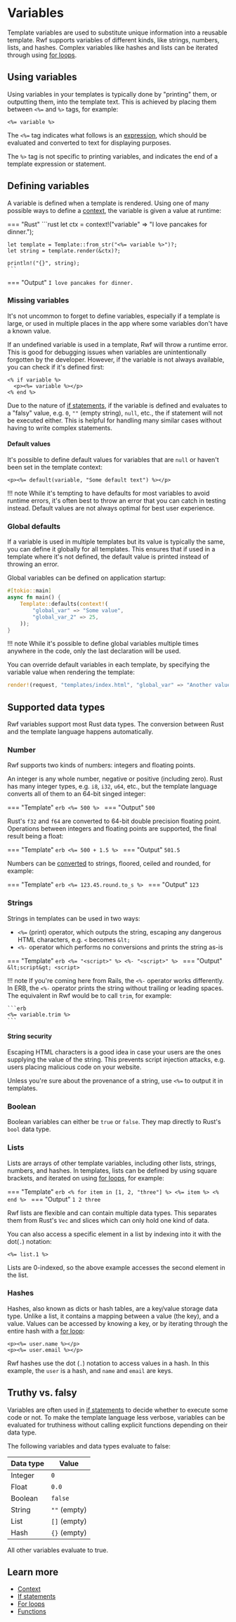 # Variables

Template variables are used to substitute unique information into a reusable template. Rwf supports variables of different kinds, like strings, numbers, lists, and hashes. Complex variables like hashes and lists can be iterated through using [for loops](for-loops.md).

## Using variables

Using variables in your templates is typically done by "printing" them, or outputting them, into the template text. This is achieved by placing them between `<%=` and `%>` tags, for example:

```erb
<%= variable %>
```

The `<%=` tag indicates what follows is an [expression](nomenclature.md), which should be evaluated and converted to text for displaying purposes.

The `%>` tag is not specific to printing variables, and indicates the end of a template expression or statement.

## Defining variables

A variable is defined when a template is rendered. Using one of many possible ways to define a [context](context.md), the variable is given a value at runtime:

=== "Rust"
    ```rust
    let ctx = context!("variable" => "I love pancakes for dinner.");

    let template = Template::from_str("<%= variable %>")?;
    let string = template.render(&ctx)?;

    println!("{}", string);
    ```
=== "Output"
    ```
    I love pancakes for dinner.
    ```

### Missing variables

It's not uncommon to forget to define variables, especially if a template is large, or used in multiple places in the app where some variables don't have a known value.

If an undefined variable is used in a template, Rwf will throw a runtime error. This is good for debugging issues when variables are unintentionally forgotten by the developer. However, if the variable is not always available, you can check if it's defined first:

```erb
<% if variable %>
  <p><%= variable %></p>
<% end %>
```

Due to the nature of [if statements](if-statements.md), if the variable is defined and evaluates to a "falsy" value, e.g. `0`, `""` (empty string), `null`, etc., the if statement will not be executed either. This is helpful for handling many similar cases without having to write complex statements.

#### Default values

It's possible to define default values for variables that are `null` or haven't been set in the template context:

```erb
<p><%= default(variable, "Some default text") %></p>
```

!!! note
    While it's tempting to have defaults for most variables to avoid runtime errors, it's often best to throw an error that you can catch in testing instead. Default values are not always optimal for best user experience.

### Global defaults

If a variable is used in multiple templates but its value is typically the same, you can define it globally for all templates. This ensures that if used in a template where it's not defined, the default value is printed instead of throwing an error.

Global variables can be defined on application startup:

```rust
#[tokio::main]
async fn main() {
    Template::defaults(context!(
        "global_var" => "Some value",
        "global_var_2" => 25,
    ));
}
```

!!! note
    While it's possible to define global variables multiple times anywhere in the code, only the last declaration will be used.

You can override default variables in each template, by specifying the variable value when rendering the template:

```rust
render!(request, "templates/index.html", "global_var" => "Another value")
```


## Supported data types

Rwf variables support most Rust data types. The conversion between Rust and the template language happens automatically.

### Number

Rwf supports two kinds of numbers: integers and floating points.

An integer is any whole number, negative or positive (including zero). Rust has many integer types, e.g. `i8`, `i32`, `u64`, etc., but the template language converts all of them to an 64-bit singed integer:

=== "Template"
    ```erb
    <%= 500 %>
    ```
=== "Output"
    ```
    500
    ```

Rust's `f32` and `f64` are converted to 64-bit double precision floating point. Operations between integers and floating points are supported, the final result being a float:

=== "Template"
    ```erb
    <%= 500 + 1.5 %>
    ```
=== "Output"
    ```
    501.5
    ```

Numbers can be [converted](functions/index.md) to strings, floored, ceiled and rounded, for example:

=== "Template"
    ```erb
    <%= 123.45.round.to_s %>
    ```
=== "Output"
    ```
    123
    ```

### Strings

Strings in templates can be used in two ways:

- `<%=` (print) operator, which outputs the string, escaping any dangerous HTML characters, e.g. `<` becomes `&lt;`
- `<%-` operator which performs no conversions and prints the string as-is

=== "Template"
    ```erb
    <%= "<script>" %>
    <%- "<script>" %>
    ```
=== "Output"
    ```
    &lt;script&gt;
    <script>
    ```

!!! note
    If you're coming here from Rails, the `<%-` operator works differently.  In ERB, the `<%-` operator prints the string without trailing or leading spaces. The equivalent in Rwf would be to call `trim`, for example:

    ```erb
    <%= variable.trim %>
    ```

#### String security

Escaping HTML characters is a good idea in case your users are the ones supplying the value of the string. This prevents script injection attacks, e.g. users placing malicious code on your website.

Unless you're sure about the provenance of a string, use `<%=` to output it in templates.

### Boolean

Boolean variables can either be `true` or `false`. They map directly to Rust's `bool` data type.

### Lists

Lists are arrays of other template variables, including other lists, strings, numbers, and hashes. In templates, lists can be defined by using square brackets, and iterated on using [for loops](for-loops.md), for example:

=== "Template"
    ```erb
    <% for item in [1, 2, "three"] %>
    <%= item %>
    <% end %>
    ```
=== "Output"
    ```
    1
    2
    three
    ```

Rwf lists are flexible and can contain multiple data types. This separates them from Rust's `Vec` and slices which can only hold one kind of data.

You can also access a specific element in a list by indexing into it with the dot(`.`) notation:

```erb
<%= list.1 %>
```

Lists are 0-indexed, so the above example accesses the second element in the list.

### Hashes

Hashes, also known as dicts or hash tables, are a key/value storage data type. Unlike a list, it contains a mapping between a value (the key), and a value. Values can be accessed by knowing a key, or by iterating through the entire hash with a [for loop](for-loops.md):

```erb
<p><%= user.name %></p>
<p><%= user.email %></p>
```

Rwf hashes use the dot (`.`) notation to access values in a hash. In this example, the `user` is a hash, and `name` and `email` are keys.

## Truthy vs. falsy

Variables are often used in [if statements](if-statements.md) to decide whether to execute some code or not. To make the template language less verbose, variables can be evaluated for truthiness without calling explicit functions depending on their data type.

The following variables and data types evaluate to false:

| Data type | Value |
|-----------|----------|
| Integer | `0` |
| Float | `0.0` |
| Boolean | `false` |
| String | `""` (empty) |
| List | `[]` (empty) |
| Hash | `{}` (empty) |

All other variables evaluate to true.

## Learn more

- [Context](context.md)
- [If statements](if-statements.md)
- [For loops](for-loops.md)
- [Functions](functions/index.md)
